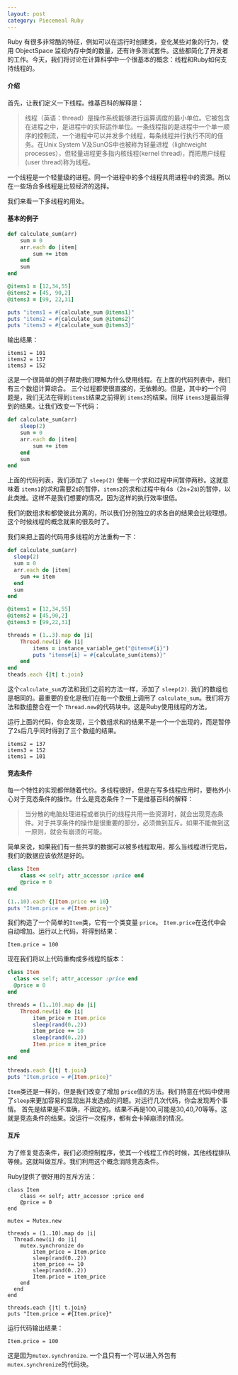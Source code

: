 ```yaml
---
layout: post
category: Piecemeal Ruby
---
```


Ruby 有很多非常酷的特征，例如可以在运行时创建类，变化某些对象的行为，使用 ObjectSpace 监视内存中类的数量，还有许多测试套件。这些都简化了开发者的工作。今天，我们将讨论在计算科学中一个很基本的概念：线程和Ruby如何支持线程的。

#### 介绍
首先，让我们定义一下线程。维基百科的解释是：
> 线程（英语：thread）是操作系统能够进行运算调度的最小单位。它被包含在进程之中，是进程中的实际运作单位。一条线程指的是进程中一个单一顺序的控制流，一个进程中可以并发多个线程，每条线程并行执行不同的任务。在Unix System V及SunOS中也被称为轻量进程（lightweight processes），但轻量进程更多指内核线程(kernel thread)，而把用户线程(user thread)称为线程。

一个线程是一个轻量级的进程。同一个进程中的多个线程共用进程中的资源。所以在一些场合多线程是比较经济的选择。

我们来看一下多线程的用处。

#### 基本的例子

```ruby
def calculate_sum(arr)
	sum = 0
	arr.each do |item|
		sum += item
	end
	sum 
end

@items1 = [12,34,55]
@items2 = [45, 90,2]
@items3 = [99, 22,31]

puts "items1 = #{calculate_sum @items1}"
puts "items2 = #{calculate_sum @items2}"
puts "items3 = #{calculate_sum @items3}"
```
输出结果：

```
items1 = 101
items2 = 137
items3 = 152
```

这是一个很简单的例子帮助我们理解为什么使用线程。在上面的代码列表中，我们有三个数组计算综合。 三个过程都使很直接的，无依赖的。但是，其中的一个问题是，我们无法在得到`items1`结果之前得到 `items2`的结果。同样 `items3`是最后得到的结果。让我们改变一下代码：

```ruby
def calculate_sum(arr)
	sleep(2)
	sum = 0
	arr.each do |item|
		sum += item
	end
	sum
end
```

上面的代码列表，我们添加了 `sleep(2)` 使每一个求和过程中间暂停两秒。这就意味着 `items1`的求和需要2s的暂停，`items2`的求和过程中有4s（2s+2s)的暂停，以此类推。这样不是我们想要的情况，因为这样的执行效率很低。

我们的数组求和都使彼此分离的，所以我们分别独立的求各自的结果会比较理想。这个时候线程的概念就来的很及时了。

我们来把上面的代码用多线程的方法重构一下：

```ruby
def calculate_sum(arr)
  sleep(2)
  sum = 0
  arr.each do |item|
    sum += item
  end
  sum
end

@items1 = [12,34,55]
@items2 = [45,90,2]
@items3 = [99,22,31]

threads = (1..3).map do |i|
	Thread.new(i) do |i|
		items = instance_variable_get("@items#{i}")
		puts "items#{i} = #{calculate_sum(items)}"
	end
end
theads.each {|t| t.join}
```
这个`calculate_sum`方法和我们之前的方法一样，添加了 `sleep(2)`. 我们的数组也是相同的。最重要的变化是我们在每一个数组上调用了 `calculate_sum`。我们将方法和数组整合在一个 `Thread.new`的代码块中。这是Ruby使用线程的方法。

运行上面的代码，你会发现，三个数组求和的结果不是一个一个出现的，而是暂停了2s后几乎同时得到了三个数组的结果。

```
items2 = 137
items3 = 152
items1 = 101
```

#### 竞态条件
每一个特性的实现都伴随着代价。多线程很好，但是在写多线程应用时，要格外小心对于竞态条件的操作。什么是竞态条件？一下是维基百科的解释：
> 当分散的电脑处理进程或者执行的线程共用一些资源时，就会出现竞态条件。对于共享条件的操作是很重要的部分，必须做到互斥。如果不能做到这一原则，就会有崩溃的可能。

简单来说，如果我们有一些共享的数据可以被多线程取用，那么当线程进行完后，我们的数据应该依然是好的。

```ruby
class Item
	class << self; attr_accessor :price end
	@price = 0
end

(1..10).each {|Item.price += 10}
puts "Item.price = #{Item.price}"
```

我们构造了一个简单的`Item`类，它有一个类变量 `price`。 `Item.price`在迭代中会自动增加。运行以上代码，将得到结果：

```
Item.price = 100
```

现在我们将以上代码重构成多线程的版本：

```ruby
class Item
  class << self; attr_accessor :price end
  @price = 0
end

threads = (1..10).map do |i|
	Thread.new(i) do |i|
		item_price = Item.price
		sleep(rand(0..2))
		item_price += 10
		sleep(rand(0..2))
		Item.price = item_price
	end
end

threads.each {|t| t.join}
puts "Item.price = #{Item.price}"
```

`Item`类还是一样的，但是我们改变了增加 `price`值的方法。我们特意在代码中使用了`sleep`来更加容易的显现出并发造成的问题。对运行几次代码，你会发现两个事情。
首先是结果是不准确，不固定的。结果不再是100,可能是30,40,70等等。这就是竞态条件的结果。没运行一次程序，都有会卡掉崩溃的情况。

#### 互斥
为了修复竞态条件，我们必须控制程序，使其一个线程工作的时候，其他线程排队等候。这就叫做互斥。我们利用这个概念消除竞态条件。

Ruby提供了很好用的互斥方法：

```
class Item
	class << self; attr_accessor :price end
	@price = 0
end

mutex = Mutex.new

threads = (1..10).map do |i|
  Thread.new(i) do |i|
  	mutex.synchronize do 
  		item_price = Item.price
  		sleep(rand(0..2))
  		item_price += 10
  		sleep(rand(0..2))
  		Item.price = item_price
  	end
  end
end

threads.each {|t| t.join}
puts "Item.price = #{Item.price}"
```

运行代码输出结果：

```
Item.price = 100
```

这是因为`mutex.synchronize`. 一个且只有一个可以进入外包有 `mutex.synchronize`的代码块。